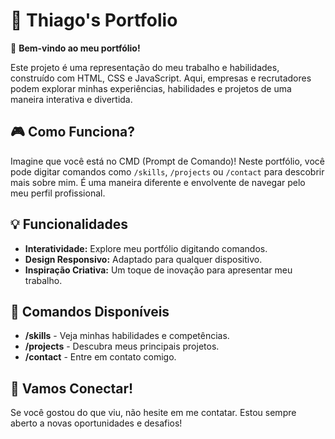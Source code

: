 # 💼 Thiago's Portfolio

👋 **Bem-vindo ao meu portfólio!**

Este projeto é uma representação do meu trabalho e habilidades, construído com HTML, CSS e JavaScript. Aqui, empresas e recrutadores podem explorar minhas experiências, habilidades e projetos de uma maneira interativa e divertida.

## 🎮 Como Funciona?

Imagine que você está no CMD (Prompt de Comando)! Neste portfólio, você pode digitar comandos como `/skills`, `/projects` ou `/contact` para descobrir mais sobre mim. É uma maneira diferente e envolvente de navegar pelo meu perfil profissional.

## 💡 Funcionalidades

- **Interatividade:** Explore meu portfólio digitando comandos.
- **Design Responsivo:** Adaptado para qualquer dispositivo.
- **Inspiração Criativa:** Um toque de inovação para apresentar meu trabalho.

## 📂 Comandos Disponíveis

- **/skills** - Veja minhas habilidades e competências.
- **/projects** - Descubra meus principais projetos.
- **/contact** - Entre em contato comigo.

## 🚀 Vamos Conectar!

Se você gostou do que viu, não hesite em me contatar. Estou sempre aberto a novas oportunidades e desafios!
